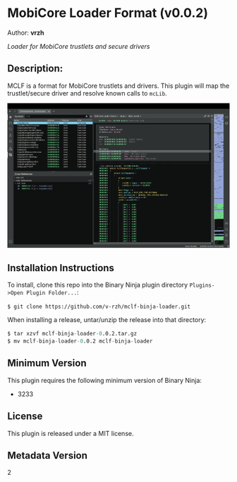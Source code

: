 # MobiCore Loader Format (v0.0.2)
Author: **vrzh**

_Loader for MobiCore trustlets and secure drivers_

## Description:
MCLF is a format for MobiCore trustlets and drivers. This plugin will map the trustlet/secure driver and resolve known calls to `mcLib`.

![screenshot](img/screenshot.png)

## Installation Instructions
To install, clone this repo into the Binary Ninja plugin directory `Plugins->Open Plugin Folder...`:

`$ git clone https://github.com/v-rzh/mclf-binja-loader.git`

When installing a release, untar/unzip the release into that directory:
```s
$ tar xzvf mclf-binja-loader-0.0.2.tar.gz
$ mv mclf-binja-loader-0.0.2 mclf-binja-loader
```


## Minimum Version

This plugin requires the following minimum version of Binary Ninja:

* 3233


## License

This plugin is released under a MIT license.
## Metadata Version

2
